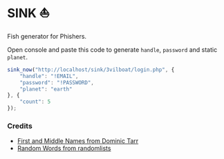 # SINK ⛵
Fish generator for Phishers.

Open console and paste this code to generate `handle`, `password` and static `planet`.
```javascript
sink_now("http://localhost/sink/3vilboat/login.php", {
    "handle": "!EMAIL",
    "password": "!PASSWORD",
    "planet": "earth"
}, {
    "count": 5
});
```

### Credits
- [First and Middle Names from Dominic Tarr](https://github.com/dominictarr/random-name/)
- [Random Words from randomlists](https://www.randomlists.com/)